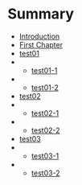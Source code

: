 # Summary

* [Introduction](README.md)
* [First Chapter](chapter1.md)
* [test01](test01.md)
* * [test01-1](test01-1.md)
* * [test01-2](test01-2.md)
* [test02](test02.md)
* * [test02-1](test02-1.md)
* * [test02-2](test02-2.md)
* [test03](test03.md)
* * [test03-1](test03-1.md)
* * [test03-2](test03-2.md)

